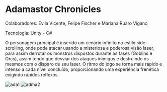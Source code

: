 # Adamastor Chronicles

Colaboradores: Évila Vicente, Felipe Fischer e Mariana Ruaro Vigano

Tecnologia: Unity - C#

O personagem principal é inserido um cenário infinito no estilo side-scrolling, onde pode atacar usando a misteriosa e poderosa visão laser, para assim derrotar os monstros dispostos durante as fases (Goblins e Orcs), assim tendo que desviar dos ataques inimigos e destruindo os mesmos com o disparo de seu laser. O ritmo do jogo se torna mais rápido e intenso a cada nível concluído, proporcionando uma experiência frenética exigindo rápidos reflexos.

<img src="https://i.ibb.co/fdQR9LF/ada1.jpg" alt="ada1" border="0">
<img src="https://i.ibb.co/KrjpwGG/adma2.jpg" alt="adma2" border="0">





